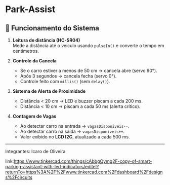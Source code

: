 # Park-Assist
## 🧠 Funcionamento do Sistema

1. **Leitura de distância (HC-SR04)**  
   Mede a distância até o veículo usando `pulseIn()` e converte o tempo em centímetros.

2. **Controle da Cancela**  
   - Se o carro estiver a menos de 50 cm → cancela abre (servo 90°).  
   - Após 3 segundos → cancela fecha (servo 0°).  
   - Controle feito com `millis()` (sem `delay()`).

3. **Sistema de Alerta de Proximidade**  
   - Distância < 20 cm → LED e buzzer piscam a cada 200 ms.  
   - Distância < 10 cm → piscam a cada 50 ms (alerta crítico).  

4. **Contagem de Vagas**  
   - Ao detectar carro na entrada → `vagasDisponiveis--`.  
   - Ao detectar carro na saída → `vagasDisponiveis++`.  
   - Valor exibido no **LCD I2C**, atualizado a cada 500 ms.   

---

Integrantes:
Icaro de Oliveira

link:https://www.tinkercad.com/things/cAbbgQymg2F-copy-of-smart-parking-assistant-with-led-indicators/editel?returnTo=https%3A%2F%2Fwww.tinkercad.com%2Fdashboard%2Fdesigns%2Fcircuits
